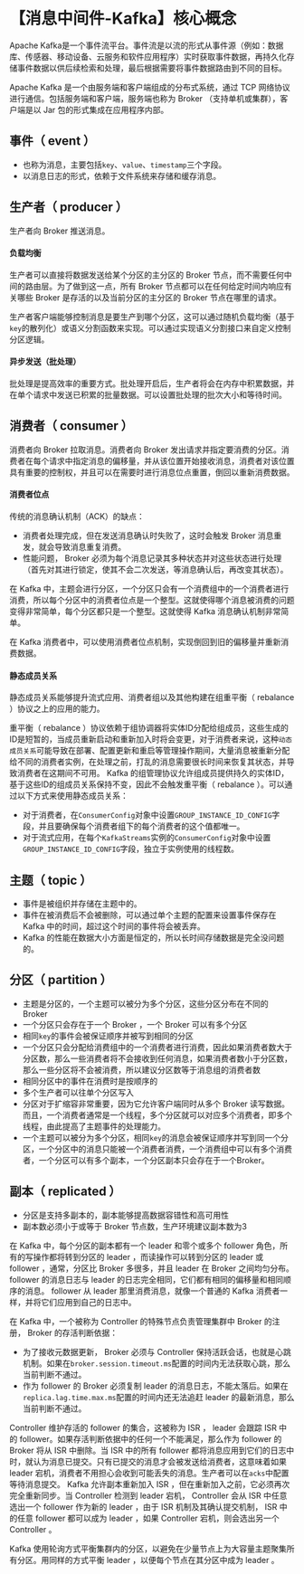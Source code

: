 # 【消息中间件-Kafka】核心概念
Apache Kafka是一个事件流平台。事件流是以流的形式从事件源（例如：数据库、传感器、移动设备、云服务和软件应用程序）实时获取事件数据，再持久化存储事件数据以供后续检索和处理，最后根据需要将事件数据路由到不同的目标。

Apache Kafka 是一个由服务端和客户端组成的分布式系统，通过 TCP 网络协议进行通信。包括服务端和客户端，服务端也称为 Broker （支持单机或集群），客户端是以 Jar 包的形式集成在应用程序内部。

## 事件（ event ）
* 也称为消息，主要包括`key`、`value`、`timestamp`三个字段。
* 以消息日志的形式，依赖于文件系统来存储和缓存消息。

## 生产者（ producer ）
生产者向 Broker 推送消息。

#### 负载均衡
生产者可以直接将数据发送给某个分区的主分区的 Broker 节点，而不需要任何中间的路由层。为了做到这一点，所有 Broker 节点都可以在任何给定时间内响应有关哪些 Broker 是存活的以及当前分区的主分区的 Broker 节点在哪里的请求。

生产者客户端能够控制消息是要生产到哪个分区，这可以通过随机负载均衡（基于`key`的散列化）或语义分割函数来实现。可以通过实现语义分割接口来自定义控制分区逻辑。

#### 异步发送（批处理）
批处理是提高效率的重要方式。批处理开启后，生产者将会在内存中积累数据，并在单个请求中发送已积累的批量数据。可以设置批处理的批次大小和等待时间。

## 消费者（ consumer ）
消费者向 Broker 拉取消息。消费者向 Broker 发出请求并指定要消费的分区。消费者在每个请求中指定消息的偏移量，并从该位置开始接收消息，消费者对该位置具有重要的控制权，并且可以在需要时进行消息位点重置，倒回以重新消费数据。

#### 消费者位点
传统的消息确认机制（ACK）的缺点：
* 消费者处理完成，但在发送消息确认时失败了，这时会触发 Broker 消息重发，就会导致消息重复消费。
* 性能问题， Broker 必须为每个消息记录其多种状态并对这些状态进行处理（首先对其进行锁定，使其不会二次发送，等消息确认后，再改变其状态）。

在 Kafka 中，主题会进行分区，一个分区只会有一个消费组中的一个消费者进行消费，所以每个分区中的消费者位点是一个整型。这就使得哪个消息被消费的问题变得非常简单，每个分区都只是一个整型。这就使得 Kafka 消息确认机制非常简单。

在 Kafka 消费者中，可以使用消费者位点机制，实现倒回到旧的偏移量并重新消费数据。

#### 静态成员关系
静态成员关系能够提升流式应用、消费者组以及其他构建在组重平衡（ rebalance ）协议之上的应用的能力。

重平衡（ rebalance ）协议依赖于组协调器将实体ID分配给组成员，这些生成的ID是短暂的，当成员重新启动和重新加入时将会变更，对于消费者来说，这种`动态成员关系`可能导致在部署、配置更新和重启等管理操作期间，大量消息被重新分配给不同的消费者实例，在处理之前，打乱的消息需要很长时间来恢复其状态，并导致消费者在这期间不可用。 Kafka 的组管理协议允许组成员提供持久的实体ID，基于这些ID的组成员关系保持不变，因此不会触发重平衡（ rebalance ）。可以通过以下方式来使用静态成员关系：
* 对于消费者，在`ConsumerConfig`对象中设置`GROUP_INSTANCE_ID_CONFIG`字段，并且要确保每个消费者组下的每个消费者的这个值都唯一。
* 对于流式应用，在每个`KafkaStreams`实例的`ConsumerConfig`对象中设置`GROUP_INSTANCE_ID_CONFIG`字段，独立于实例使用的线程数。

## 主题（ topic ）
* 事件是被组织并存储在主题中的。
* 事件在被消费后不会被删除，可以通过单个主题的配置来设置事件保存在 Kafka 中的时间，超过这个时间的事件将会被丢弃。
* Kafka 的性能在数据大小方面是恒定的，所以长时间存储数据是完全没问题的。

## 分区（ partition ）
* 主题是分区的，一个主题可以被分为多个分区，这些分区分布在不同的 Broker 
* 一个分区只会存在于一个 Broker ，一个 Broker 可以有多个分区
* 相同`key`的事件会被保证顺序并被写到相同的分区
* 一个分区只会分配给消费组中的一个消费者进行消费，因此如果消费者数大于分区数，那么一些消费者将不会接收到任何消息，如果消费者数小于分区数，那么一些分区将不会被消费，所以建议分区数等于消息组的消费者数
* 相同分区中的事件在消费时是按顺序的
* 多个生产者可以往单个分区写入
* 分区对于扩缩容非常重要，因为它允许客户端同时从多个 Broker 读写数据。而且，一个消费者通常是一个线程，多个分区就可以对应多个消费者，即多个线程，由此提高了主题事件的处理能力。
* 一个主题可以被分为多个分区，相同`key`的消息会被保证顺序并写到同一个分区，一个分区中的消息只能被一个消费者消费，一个消费组中可以有多个消费者，一个分区可以有多个副本，一个分区副本只会存在于一个Broker。

## 副本（ replicated ）
* 分区是支持多副本的，副本能够提高数据容错性和高可用性
* 副本数必须小于或等于 Broker 节点数，生产环境建议副本数为3

在 Kafka 中，每个分区的副本都有一个 leader 和零个或多个 follower 角色，所有的写操作都将转到分区的 leader ，而读操作可以转到分区的 leader 或 follower ，通常，分区比 Broker 多很多，并且 leader 在 Broker 之间均匀分布。 follower 的消息日志与 leader 的日志完全相同，它们都有相同的偏移量和相同顺序的消息。 follower 从 leader 那里消费消息，就像一个普通的 Kafka 消费者一样，并将它们应用到自己的日志中。

在 Kafka 中，一个被称为 Controller 的特殊节点负责管理集群中 Broker 的注册， Broker 的存活判断依据：
* 为了接收元数据更新， Broker 必须与 Controller 保持活跃会话，也就是心跳机制。如果在`broker.session.timeout.ms`配置的时间内无法获取心跳，那么当前判断不通过。
* 作为 follower 的 Broker 必须复制 leader 的消息日志，不能太落后。如果在`replica.lag.time.max.ms`配置的时间内还无法追赶 leader 的最新消息，那么当前判断不通过。

Controller 维护存活的 follower 的集合，这被称为 ISR ， leader 会跟踪 ISR 中的 follower。如果存活判断依据中的任何一个不能满足，那么作为 follower 的 Broker 将从 ISR 中删除。当 ISR 中的所有 follower 都将消息应用到它们的日志中时，就认为消息已提交。只有已提交的消息才会被发送给消费者，这意味着如果 leader 宕机，消费者不用担心会收到可能丢失的消息。生产者可以在`acks`中配置等待消息提交。 Kafka 允许副本重新加入 ISR ，但在重新加入之前，它必须再次完全重新同步。当 Controller 检测到 leader 宕机， Controller 会从 ISR  中任意选出一个 follower 作为新的 leader ，由于 ISR 机制及其确认提交机制， ISR 中的任意 follower 都可以成为 leader ，如果 Controller 宕机，则会选出另一个Controller 。

Kafka 使用轮询方式平衡集群内的分区，以避免在少量节点上为大容量主题聚集所有分区。用同样的方式平衡 leader ，以便每个节点在其分区中成为 leader 。